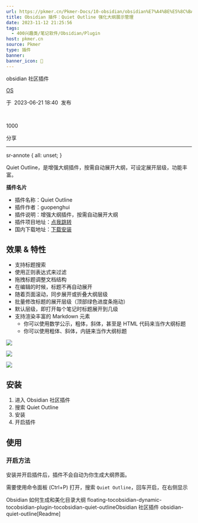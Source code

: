 ```yaml
---
url: https://pkmer.cn/Pkmer-Docs/10-obsidian/obsidian%E7%A4%BE%E5%8C%BA%E6%8F%92%E4%BB%B6/obsidian-quiet-outline/
title: Obsidian 插件：Quiet Outline 强化大纲展示管理
date: 2023-11-12 21:25:56
tags:
  - 400兴趣类/笔记软件/Obsidian/Plugin
host: pkmer.cn
source: Pkmer
type: 插件
banner: 
banner_icon: 🔖
---
```

<div class="menu-toggle"> <SidebarToggle client:idle ></SidebarToggle> </div>

obsidian 社区插件

[OS](https://pkmer.cn/authors/os)

于  2023-06-21 18:40  发布

 

1000

分享

* * *

sr-annote { all: unset; }

Quiet Outline，是增强大纲插件，按需自动展开大纲，可设定展开层级，功能丰富。

**插件名片**

*   插件名称：Quiet Outline
*   插件作者：guopenghui
*   插件说明：增强大纲插件，按需自动展开大纲
*   插件项目地址：[点我跳转](https://github.com/guopenghui/obsidian-quiet-outline)
*   国内下载地址：[下载安装](https://pkmer.cn/products/plugin/pluginMarket/?obsidian-quiet-outline)

## 效果 & 特性

*   支持标题搜索
*   使用正则表达式来过滤
*   拖拽标题调整文档结构
*   在编辑的时候，标题不再自动展开
*   随着页面滚动，同步展开或折叠大纲层级
*   批量修改标题的展开层级（顶部绿色进度条拖动）
*   默认层级，即打开每个笔记时标题展开到几级
*   支持渲染丰富的 Markdown 元素
    *   你可以使用数学公示，粗体，斜体，甚至是 HTML 代码来当作大纲标题
    *   你可以使用粗体、斜体，内链来当作大纲标题

![](https://cdn.pkmer.cn/images/202305172233796.gif!pkmer)

![](https://cdn.pkmer.cn/images/202305172237074.gif!pkmer)

![](https://cdn.pkmer.cn/images/202305172239904.gif!pkmer)

## 安装

1.  进入 Obsidian 社区插件
2.  搜索 Quiet Outline
3.  安装
4.  开启插件

## 使用

### 开启方法

安装并开启插件后，插件不会自动为你生成大纲界面。

需要使用命令面板 (Ctrl+P) 打开，搜索 `Quiet Outline`，回车开启，在右侧显示

Obsidian 如何生成和美化目录大纲 floating-tocobsidian-dynamic-tocobsidian-plugin-tocobsidian-quiet-outlineObsidian 社区插件 obsidian-quiet-outline[Readme]